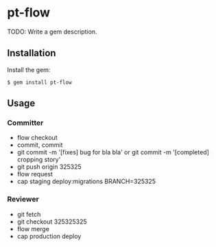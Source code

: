 # pt-flow

TODO: Write a gem description.

## Installation

Install the gem:

    $ gem install pt-flow

## Usage

### Committer
- flow checkout
- commit, commit
- git commit -m '[fixes] bug for bla bla' or git commit -m '[completed] cropping story'
- git push origin 325325
- flow request
- cap staging deploy:migrations BRANCH=325325

### Reviewer
- git fetch
- git checkout 325325325
- flow merge
- cap production deploy
